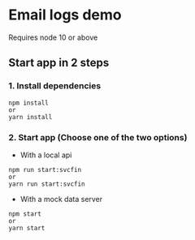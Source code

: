 # Email logs demo

Requires node 10 or above 

## Start app in 2 steps

### 1. Install dependencies
```
npm install
or
yarn install
```

### 2. Start app (Choose one of the two options)
-  With a local api
```
npm run start:svcfin
or
yarn run start:svcfin
```
- With a mock data server
```
npm start
or
yarn start
```
